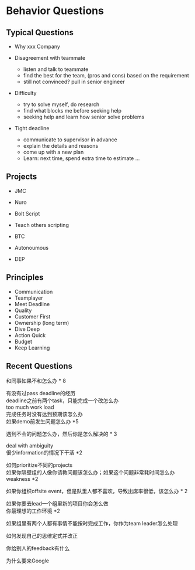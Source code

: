 # Behavior Questions




## Typical Questions

* Why xxx Company

* Disagreement with teammate
  - listen and talk to teammate
  - find the best for the team, (pros and cons) based on the requirement
  - still not convinced? pull in senior engineer

* Difficulty
  - try to solve myself, do research
  - find what blocks me before seeking help
  - seeking help and learn how senior solve problems

* Tight deadline
  - communicate to supervisor in advance
  - explain the details and reasons
  - come up with a new plan
  - Learn:  next time, spend extra time to estimate ...


## Projects

* JMC 

* Nuro

* Bolt Script

* Teach others scripting

* BTC

* Autonoumous

* DEP


## Principles

* Communication
* Teamplayer
* Meet Deadline
* Quality
* Customer First
* Ownership (long term)
* Dive Deep
* Action Quick
* Budget
* Keep Learning


## Recent Questions
和同事如果不和怎么办 * 8

有没有过pass deadline的经历 \
deadline之前有两个task，只能完成一个改怎么办  \
too much work load  \
完成任务时没有达到预期该怎么办  \
如果demo前发生问题怎么办 *5

遇到不会的问题怎么办，然后你是怎么解决的 * 3

deal with ambiguity \
很少information的情况下干活 *2

如何prioritize不同的projects  \
如果你隔壁组的人像你请教问题该怎么办；如果这个问题非常耗时间怎么办  \
weakness *2

如果你组织offsite event，但是队里人都不喜欢，导致出席率很低，该怎么办 * 2

如果你要去lead一个组里新的项目你会怎么做  \
你最理想的工作环境 *2

如果组里有两个人都有事情不能按时完成工作，你作为team leader怎么处理

如何发现自己的思维定式并改正

你给别人的feedback有什么

为什么要来Google